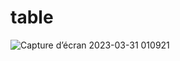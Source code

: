 # table
![Capture d’écran 2023-03-31 010921](https://user-images.githubusercontent.com/124211043/228991344-db66f752-8a17-4aa1-ba57-5819fcedd58c.png)
